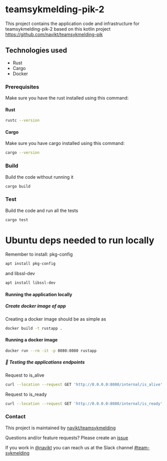 # teamsykmelding-pik-2
This project contains the application code and infrastructure for teamsykmelding-pik-2 based on this kotlin project https://github.com/navikt/teamsykmelding-pik

## Technologies used
* Rust
* Cargo
* Docker


### Prerequisites
Make sure you have the rust installed using this command:
#### Rust
```bash script
rustc --version
```

#### Cargo
Make sure you have cargo installed using this command:
```bash script
cargo --version
```

### Build
Build the code without running it
```bash script
cargo build
```

### Test
Build the code and run all the tests
```bash script
cargo test
```

# Ubuntu deps needed to run locally
Remember to install:
pkg-config
```bash script
apt install pkg-config
```
and libssl-dev
```bash script
apt install libssl-dev
```

#### Running the application locally

#####  Create docker image of app
Creating a docker image should be as simple as
``` bash
docker build -t rustapp .
```

#### Running a docker image
``` bash
docker run --rm -it -p 8080:8080 rustapp
```

##### 🧪 Testing the applications endpoints

Request to is_alive
```bash script
curl --location --request GET 'http://0.0.0.0:8080/internal/is_alive'
```

Request to is_ready
```bash script
curl --location --request GET 'http://0.0.0.0:8080/internal/is_ready'
```

### Contact

This project is maintained by [navikt/teamsykmelding](CODEOWNERS)

Questions and/or feature requests? Please create an [issue](https://github.com/navikt/teamsykmelding-pik-2/issues)

If you work in [@navikt](https://github.com/navikt) you can reach us at the Slack
channel [#team-sykmelding](https://nav-it.slack.com/archives/CMA3XV997)
